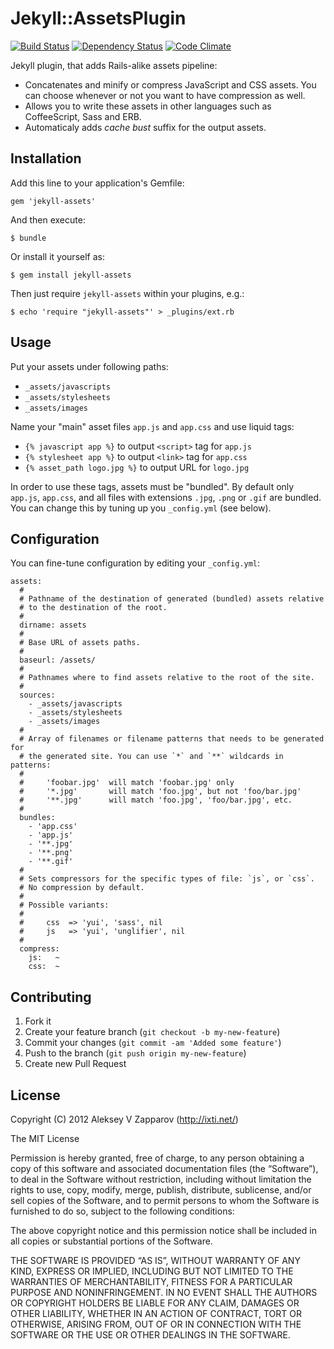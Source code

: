 # Jekyll::AssetsPlugin

[![Build Status](https://secure.travis-ci.org/ixti/jekyll-assets.png)](http://travis-ci.org/ixti/jekyll-assets)
[![Dependency Status](https://gemnasium.com/ixti/jekyll-assets.png)](https://gemnasium.com/ixti/jekyll-assets)
[![Code Climate](https://codeclimate.com/badge.png)](https://codeclimate.com/github/ixti/jekyll-assets)

Jekyll plugin, that adds Rails-alike assets pipeline:

- Concatenates and minify or compress JavaScript and CSS assets. You can choose
  whenever or not you want to have compression as well.
- Allows you to write these assets in other languages such as CoffeeScript, Sass
  and ERB.
- Automaticaly adds _cache bust_ suffix for the output assets.


## Installation

Add this line to your application's Gemfile:

    gem 'jekyll-assets'

And then execute:

    $ bundle

Or install it yourself as:

    $ gem install jekyll-assets

Then just require `jekyll-assets` within your plugins, e.g.:

    $ echo 'require "jekyll-assets"' > _plugins/ext.rb


## Usage

Put your assets under following paths:

- `_assets/javascripts`
- `_assets/stylesheets`
- `_assets/images`

Name your "main" asset files `app.js` and `app.css` and use liquid tags:

- `{% javascript app %}` to output `<script>` tag for `app.js`
- `{% stylesheet app %}` to output `<link>` tag for `app.css`
- `{% asset_path logo.jpg %}` to output URL for `logo.jpg`

In order to use these tags, assets must be "bundled". By default only `app.js`,
`app.css`, and all files with extensions `.jpg`, `.png` or `.gif` are bundled.
You can change this by tuning up you `_config.yml` (see below).


## Configuration

You can fine-tune configuration by editing your `_config.yml`:

    assets:
      #
      # Pathname of the destination of generated (bundled) assets relative
      # to the destination of the root.
      #
      dirname: assets
      #
      # Base URL of assets paths.
      #
      baseurl: /assets/
      #
      # Pathnames where to find assets relative to the root of the site.
      #
      sources:
        - _assets/javascripts
        - _assets/stylesheets
        - _assets/images
      #
      # Array of filenames or filename patterns that needs to be generated for
      # the generated site. You can use `*` and `**` wildcards in patterns:
      #
      #     'foobar.jpg'  will match 'foobar.jpg' only
      #     '*.jpg'       will match 'foo.jpg', but not 'foo/bar.jpg'
      #     '**.jpg'      will match 'foo.jpg', 'foo/bar.jpg', etc.
      #
      bundles:
        - 'app.css'
        - 'app.js'
        - '**.jpg'
        - '**.png'
        - '**.gif'
      #
      # Sets compressors for the specific types of file: `js`, or `css`.
      # No compression by default.
      #
      # Possible variants:
      #
      #     css  => 'yui', 'sass', nil
      #     js   => 'yui', 'unglifier', nil
      #
      compress:
        js:   ~
        css:  ~


## Contributing

1. Fork it
2. Create your feature branch (`git checkout -b my-new-feature`)
3. Commit your changes (`git commit -am 'Added some feature'`)
4. Push to the branch (`git push origin my-new-feature`)
5. Create new Pull Request


## License

Copyright (C) 2012 Aleksey V Zapparov (http://ixti.net/)

The MIT License

Permission is hereby granted, free of charge, to any person obtaining a copy of
this software and associated documentation files (the “Software”), to deal in
the Software without restriction, including without limitation the rights to
use, copy, modify, merge, publish, distribute, sublicense, and/or sell copies
of the Software, and to permit persons to whom the Software is furnished to do
so, subject to the following conditions:

The above copyright notice and this permission notice shall be included in all
copies or substantial portions of the Software.

THE SOFTWARE IS PROVIDED “AS IS”, WITHOUT WARRANTY OF ANY KIND, EXPRESS OR
IMPLIED, INCLUDING BUT NOT LIMITED TO THE WARRANTIES OF MERCHANTABILITY,
FITNESS FOR A PARTICULAR PURPOSE AND NONINFRINGEMENT. IN NO EVENT SHALL THE
AUTHORS OR COPYRIGHT HOLDERS BE LIABLE FOR ANY CLAIM, DAMAGES OR OTHER
LIABILITY, WHETHER IN AN ACTION OF CONTRACT, TORT OR OTHERWISE, ARISING FROM,
OUT OF OR IN CONNECTION WITH THE SOFTWARE OR THE USE OR OTHER DEALINGS IN THE
SOFTWARE.
